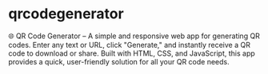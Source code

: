 # qrcodegenerator
🌐 QR Code Generator – A simple and responsive web app for generating QR codes. Enter any text or URL, click "Generate," and instantly receive a QR code to download or share. Built with HTML, CSS, and JavaScript, this app provides a quick, user-friendly solution for all your QR code needs.
